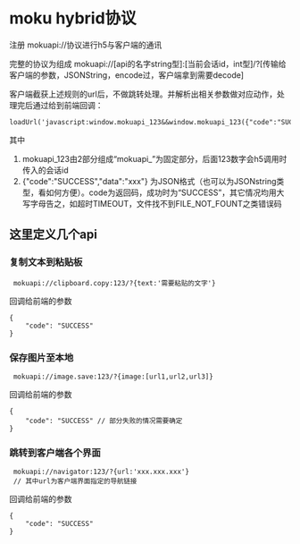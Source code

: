 # moku hybrid协议

注册 mokuapi://协议进行h5与客户端的通讯

完整的协议为组成
mokuapi://[api的名字string型]:[当前会话id，int型]/?[传输给客户端的参数，JSONString，encode过，客户端拿到需要decode]

客户端截获上述规则的url后，不做跳转处理。并解析出相关参数做对应动作，处理完后通过给到前端回调：
```
loadUrl('javascript:window.mokuapi_123&&window.mokuapi_123({"code":"SUCCESS","data":"xxx"})');
```
其中 
1. mokuapi_123由2部分组成“mokuapi_”为固定部分，后面123数字会h5调用时传入的会话id
2. {"code":"SUCCESS","data":"xxx"} 为JSON格式（也可以为JSONstring类型，看如何方便）。code为返回码，成功时为“SUCCESS”，其它情况均用大写字母告之，如超时TIMEOUT，文件找不到FILE_NOT_FOUNT之类错误码

## 这里定义几个api

### 复制文本到粘贴板

```
 mokuapi://clipboard.copy:123/?{text:'需要粘贴的文字'}
```

回调给前端的参数
```
{
    "code": "SUCCESS"
}
```


### 保存图片至本地

```
 mokuapi://image.save:123/?{image:[url1,url2,url3]}
```

回调给前端的参数
```
{
    "code": "SUCCESS" // 部分失败的情况需要确定
}
```

### 跳转到客户端各个界面

```
 mokuapi://navigator:123/?{url:'xxx.xxx.xxx'}
 // 其中url为客户端界面指定的导航链接
```

回调给前端的参数
```
{
    "code": "SUCCESS" 
}
```

### 

